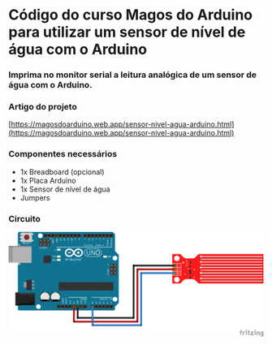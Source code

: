 # Código do curso Magos do Arduino para utilizar um sensor de nível de água com o Arduino

### Imprima no monitor serial a leitura analógica de um sensor de água com o Arduino.

### Artigo do projeto
[https://magosdoarduino.web.app/sensor-nivel-agua-arduino.html](https://magosdoarduino.web.app/sensor-nivel-agua-arduino.html)

### Componentes necessários
* 1x Breadboard (opcional)
* 1x Placa Arduino
* 1x Sensor de nível de água
* Jumpers

### Circuito
![circuito](imagens/sensor-agua-circuito.png)
